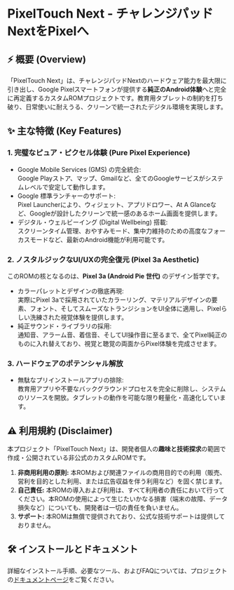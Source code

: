 # **PixelTouch Next \- チャレンジパッドNextをPixelへ**

## **⚡ 概要 (Overview)**

「PixelTouch Next」は、チャレンジパッドNextのハードウェア能力を最大限に引き出し、Google Pixelスマートフォンが提供する**純正のAndroid体験**へと完全に再定義するカスタムROMプロジェクトです。教育用タブレットの制約を打ち破り、日常使いに耐えうる、クリーンで統一されたデジタル環境を実現します。

## **✨ 主な特徴 (Key Features)**

### **1\. 完璧なピュア・ピクセル体験 (Pure Pixel Experience)**

* Google Mobile Services (GMS) の完全統合:  
  Google Playストア、マップ、Gmailなど、全てのGoogleサービスがシステムレベルで安定して動作します。  
* Google 標準ランチャーのサポート:  
  Pixel Launcherにより、ウィジェット、アプリドロワー、At A Glanceなど、Googleが設計したクリーンで統一感のあるホーム画面を提供します。  
* デジタル・ウェルビーイング (Digital Wellbeing) 搭載:  
  スクリーンタイム管理、おやすみモード、集中力維持のための高度なフォーカスモードなど、最新のAndroid機能が利用可能です。

### **2\. ノスタルジックなUI/UXの完全復元 (Pixel 3a Aesthetic)**

このROMの核となるのは、**Pixel 3a (Android Pie 世代)** のデザイン哲学です。

* カラーパレットとデザインの徹底再現:  
  実際にPixel 3aで採用されていたカラーリング、マテリアルデザインの要素、フォント、そしてスムーズなトランジションをUI全体に適用し、Pixelらしい洗練された視覚体験を提供します。  
* 純正サウンド・ライブラリの採用:  
  通知音、アラーム音、着信音、そしてUI操作音に至るまで、全てPixel純正のものに入れ替えており、視覚と聴覚の両面からPixel体験を完成させます。

### **3\. ハードウェアのポテンシャル解放**

* 無駄なプリインストールアプリの排除:  
  教育用アプリや不要なバックグラウンドプロセスを完全に削除し、システムのリソースを開放。タブレットの動作を可能な限り軽量化・高速化しています。

## **⚠️ 利用規約 (Disclaimer)**

本プロジェクト「PixelTouch Next」は、開発者個人の**趣味と技術探求**の範囲で作成・公開されている非公式のカスタムROMです。

1. **非商用利用の原則:** 本ROMおよび関連ファイルの商用目的での利用（販売、営利を目的とした利用、または広告収益を伴う利用など）を固く禁じます。  
2. **自己責任:** 本ROMの導入および利用は、すべて利用者の責任において行ってください。本ROMの使用によって生じたいかなる損害（端末の故障、データ損失など）についても、開発者は一切の責任を負いません。  
3. **サポート:** 本ROMは無償で提供されており、公式な技術サポートは提供しておりません。

## **🛠️ インストールとドキュメント**

詳細なインストール手順、必要なツール、およびFAQについては、プロジェクトの[ドキュメントページ](https://kaepi2022.github.io/PixelTouch/Next)をご覧ください。

